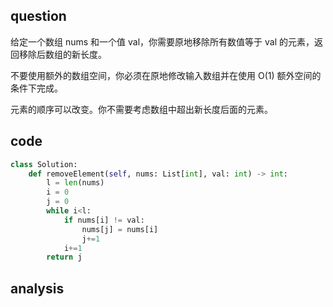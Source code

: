 ## question

给定一个数组 nums 和一个值 val，你需要原地移除所有数值等于 val 的元素，返回移除后数组的新长度。

不要使用额外的数组空间，你必须在原地修改输入数组并在使用 O(1) 额外空间的条件下完成。

元素的顺序可以改变。你不需要考虑数组中超出新长度后面的元素。
## code
```python
class Solution:
    def removeElement(self, nums: List[int], val: int) -> int:
        l = len(nums)
        i = 0
        j = 0
        while i<l:
            if nums[i] != val:
                nums[j] = nums[i]
                j+=1
            i+=1
        return j
```

## analysis
